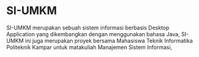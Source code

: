 # SI-UMKM
SI-UMKM merupakan sebuah sistem informasi berbasis Desktop Application yang dikembangkan dengan menggunakan bahasa Java,
SI-UMKM ini juga merupakan proyek bersama Mahasiswa Teknik Informatika Politeknik Kampar untuk matakuliah Manajemen Sistem Informasi,
